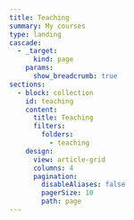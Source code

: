```yaml
---
title: Teaching
summary: My courses
type: landing
cascade:
  - _target:
      kind: page
    params:
      show_breadcrumb: true
sections:
  - block: collection
    id: teaching
    content:
      title: Teaching
      filters:
        folders:
          - teaching
    design:
      view: article-grid
      columns: 4
      pagination:
        disableAliases: false
        pagerSize: 10
        path: page
---
```

